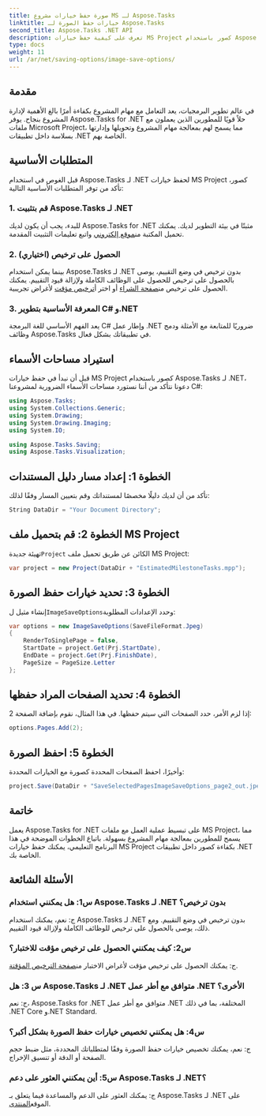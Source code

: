```yaml
---
title: صورة حفظ خيارات مشروع MS لـ Aspose.Tasks
linktitle: خيارات حفظ الصورة لـ Aspose.Tasks
second_title: Aspose.Tasks .NET API
description: تعرف على كيفية حفظ خيارات MS Project كصور باستخدام Aspose.Tasks لـ .NET. اتبع دليلنا خطوة بخطوة للتكامل السلس.
type: docs
weight: 11
url: /ar/net/saving-options/image-save-options/
---
```


## مقدمة
في عالم تطوير البرمجيات، يعد التعامل مع مهام المشروع بكفاءة أمرًا بالغ الأهمية لإدارة المشروع بنجاح. يوفر Aspose.Tasks for .NET حلاً قويًا للمطورين الذين يعملون مع ملفات Microsoft Project، مما يسمح لهم بمعالجة مهام المشروع وتحويلها وإدارتها بسلاسة داخل تطبيقات .NET الخاصة بهم.
## المتطلبات الأساسية
قبل الغوص في استخدام Aspose.Tasks لـ .NET لحفظ خيارات MS Project كصور، تأكد من توفر المتطلبات الأساسية التالية:
### 1. قم بتثبيت Aspose.Tasks لـ .NET
للبدء، يجب أن يكون لديك Aspose.Tasks for .NET مثبتًا في بيئة التطوير لديك. يمكنك تحميل المكتبة من[موقع إلكتروني](https://releases.aspose.com/tasks/net/) واتبع تعليمات التثبيت المقدمة.
### 2. الحصول على ترخيص (اختياري)
 بينما يمكن استخدام Aspose.Tasks لـ .NET بدون ترخيص في وضع التقييم، يوصى بالحصول على ترخيص للحصول على الوظائف الكاملة ولإزالة قيود التقييم. يمكنك الحصول على ترخيص من[صفحة الشراء](https://purchase.aspose.com/buy) أو اختر أ[ترخيص مؤقت](https://purchase.aspose.com/temporary-license/) لأغراض تجريبية.
### 3. المعرفة الأساسية بتطوير C# و.NET
يعد الفهم الأساسي للغة البرمجة C# وإطار عمل .NET ضروريًا للمتابعة مع الأمثلة ودمج وظائف Aspose.Tasks في تطبيقاتك بشكل فعال.
## استيراد مساحات الأسماء
قبل أن نبدأ في حفظ خيارات MS Project كصور باستخدام Aspose.Tasks لـ .NET، دعونا نتأكد من أننا نستورد مساحات الأسماء الضرورية لمشروعنا C#:
```csharp
using Aspose.Tasks;
using System.Collections.Generic;
using System.Drawing;
using System.Drawing.Imaging;
using System.IO;

using Aspose.Tasks.Saving;
using Aspose.Tasks.Visualization;
```

## الخطوة 1: إعداد مسار دليل المستندات
تأكد من أن لديك دليلًا مخصصًا لمستنداتك وقم بتعيين المسار وفقًا لذلك:
```csharp
String DataDir = "Your Document Directory";
```
## الخطوة 2: قم بتحميل ملف MS Project
 تهيئة جديدة`Project` الكائن عن طريق تحميل ملف MS Project:
```csharp
var project = new Project(DataDir + "EstimatedMilestoneTasks.mpp");
```
## الخطوة 3: تحديد خيارات حفظ الصورة
 إنشاء مثيل ل`ImageSaveOptions`وحدد الإعدادات المطلوبة:
```csharp
var options = new ImageSaveOptions(SaveFileFormat.Jpeg)
{
    RenderToSinglePage = false,
    StartDate = project.Get(Prj.StartDate),
    EndDate = project.Get(Prj.FinishDate),
    PageSize = PageSize.Letter
};
```
## الخطوة 4: تحديد الصفحات المراد حفظها
إذا لزم الأمر، حدد الصفحات التي سيتم حفظها. في هذا المثال، نقوم بإضافة الصفحة 2:
```csharp
options.Pages.Add(2);
```
## الخطوة 5: احفظ الصورة
وأخيرًا، احفظ الصفحات المحددة كصورة مع الخيارات المحددة:
```csharp
project.Save(DataDir + "SaveSelectedPagesImageSaveOptions_page2_out.jpeg", options);
```

## خاتمة
يعمل Aspose.Tasks for .NET على تبسيط عملية العمل مع ملفات MS Project، مما يسمح للمطورين بمعالجة مهام المشروع بسهولة. باتباع الخطوات الموضحة في هذا البرنامج التعليمي، يمكنك حفظ خيارات MS Project بكفاءة كصور داخل تطبيقات .NET الخاصة بك.
## الأسئلة الشائعة
### س1: هل يمكنني استخدام Aspose.Tasks لـ .NET بدون ترخيص؟
ج: نعم، يمكنك استخدام Aspose.Tasks لـ .NET بدون ترخيص في وضع التقييم. ومع ذلك، يوصى بالحصول على ترخيص للوظائف الكاملة ولإزالة قيود التقييم.
### س2: كيف يمكنني الحصول على ترخيص مؤقت للاختبار؟
 ج: يمكنك الحصول على ترخيص مؤقت لأغراض الاختبار من[صفحة الترخيص المؤقتة](https://purchase.aspose.com/temporary-license/).
### س 3: هل Aspose.Tasks لـ .NET متوافق مع أطر عمل .NET الأخرى؟
ج: نعم، Aspose.Tasks for .NET متوافق مع أطر عمل .NET المختلفة، بما في ذلك .NET Core و.NET Standard.
### س4: هل يمكنني تخصيص خيارات حفظ الصورة بشكل أكبر؟
ج: نعم، يمكنك تخصيص خيارات حفظ الصورة وفقًا لمتطلباتك المحددة، مثل ضبط حجم الصفحة أو الدقة أو تنسيق الإخراج.
### س5: أين يمكنني العثور على دعم Aspose.Tasks لـ .NET؟
 ج: يمكنك العثور على الدعم والمساعدة فيما يتعلق بـ Aspose.Tasks لـ .NET على الموقع[المنتدى](https://forum.aspose.com/c/tasks/15).